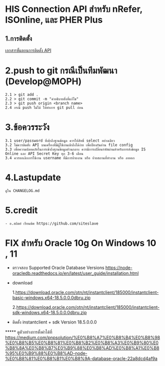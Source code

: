 # HIS Connection API สำหรับ nRefer, ISOnline, และ PHER Plus

## 1.การติดตั้ง
[เอกสารขั้นตอนการติดตั้ง API](https://connect.moph.go.th/pher-plus/#/main/link)

# 2.push to git กรณีเป็นทีมพัฒนา (Develop@MOPH)
```
2.1 > git add .
2.2 > git commit -m "คำอธิบายสิ่งที่แก้ไข"
2.3 > git push origin <branch name>
2.4 กรณี push ไม่ได้ ให้ทำการ git pull ก่อน
```

# 3.ข้อควรระวัง
```
3.1 user/password ที่เข้าถึงฐานข้อมูล ควรให้สิทธิ์ select อย่างเดียว
3.2 ไม่ควรติดตั้ง API บนเครื่องที่มีผู้ใช้งานเข้าถึงได้ง่าย เพื่อป้องกันอ่าน file config
3.3 เพื่อความปลอดภัยในการเข้าถึงฐานข้อมูลส่วนกลาง ควรมีการเปลี่ยนรหัสผ่านสำหรับการส่งข้อมูล IS Online และ API Secret Key ทุก 3-6 เดือน
3.4 ควรยกเลิกการใช้งาน username ที่มีการย้ายงาน หรือ ย้ายสถานที่ทำงาน หรือ ลาออก
```

# 4.Lastupdate
```
ดูใน CHANGELOG.md
```

# 5.credit
```
- อ.สถิตย์ เรียนพิศ https://github.com/siteslave
```

# FIX สำหรับ Oracle 10g On Windows 10 , 11
- ตรวจสอบ Supported Oracle Database Versions
  https://node-oracledb.readthedocs.io/en/latest/user_guide/installation.html
  
- download 

    1.https://download.oracle.com/otn/nt/instantclient/185000/instantclient-basic-windows.x64-18.5.0.0.0dbru.zip

    2.https://download.oracle.com/otn/nt/instantclient/185000/instantclient-sdk-windows.x64-18.5.0.0.0dbru.zip

- ติดตั้ง instantclient + sdk  Version 18.5.0.0.0

***** ดูตัวอย่างการตั้งค่าได้ที่ https://medium.com/pnpsolution/%E0%B8%A7%E0%B8%B4%E0%B8%98%E0%B8%B5%E0%B8%81%E0%B8%B2%E0%B8%A3%E0%B9%80%E0%B8%8A%E0%B8%B7%E0%B9%88%E0%B8%AD%E0%B8%A1%E0%B8%95%E0%B9%88%E0%B8%AD-node-%E0%B8%81%E0%B8%B1%E0%B8%9A-database-oracle-22a8dcd4af9a

